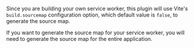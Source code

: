 Since you are building your own service worker, this plugin will use Vite's `build.sourcemap` configuration option,
which default value is `false`, to generate the source map.

If you want to generate the source map for your service worker, you will need to generate the source map for the 
entire application.
